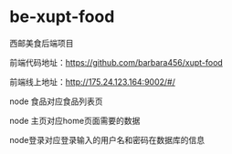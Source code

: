 # be-xupt-food
西邮美食后端项目

前端代码地址：https://github.com/barbara456/xupt-food

前端线上地址：http://175.24.123.164:9002/#/

node 食品对应食品列表页

node 主页对应home页面需要的数据

node登录对应登录输入的用户名和密码在数据库的信息